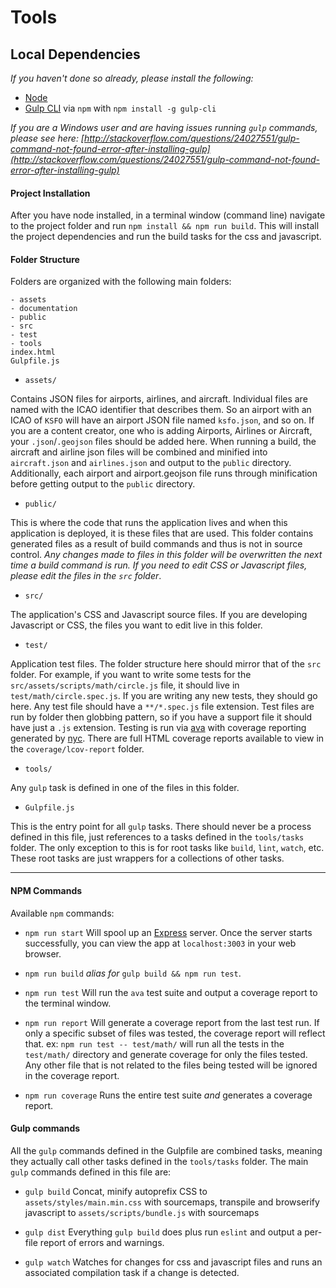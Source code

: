 # Tools

## Local Dependencies
_If you haven't done so already, please install the following:_
- [Node](https://nodejs.org/)
- [Gulp CLI](https://www.npmjs.com/package/gulp-cli) via `npm` with `npm install -g gulp-cli`

_If you are a Windows user and are having issues running `gulp` commands, please see here: [http://stackoverflow.com/questions/24027551/gulp-command-not-found-error-after-installing-gulp](http://stackoverflow.com/questions/24027551/gulp-command-not-found-error-after-installing-gulp)_

#### Project Installation

After you have node installed, in a terminal window (command line) navigate to the project folder and run `npm install && npm run build`.  This will install the project dependencies and run the build tasks for the css and javascript.

#### Folder Structure
Folders are organized with the following main folders:
```
- assets
- documentation
- public
- src
- test
- tools
index.html
Gulpfile.js
```

* `assets/`

Contains JSON files for airports, airlines, and aircraft.  Individual files are named with the ICAO identifier that describes them.  So an airport with an ICAO of `KSFO` will have an airport JSON file named `ksfo.json`, and so on.  If you are a content creator, one who is adding Airports, Airlines or Aircraft, your `.json`/`.geojson` files should be added here.  When running a build, the aircraft and airline json files will be combined and minified into `aircraft.json` and `airlines.json` and output to the `public` directory.  Additionally, each airport and airport.geojson file runs through minification before getting output to the `public` directory.

* `public/`

This is where the code that runs the application lives and when this application is deployed, it is these files that are used. This folder contains generated files as a result of build commands and thus is not in source control. _Any changes made to files in this folder will be overwritten the next time a build command is run.  If you need to edit CSS or Javascript files, please edit the files in the `src` folder_.  

* `src/`

The application's CSS and Javascript source files.  If you are developing Javascript or CSS, the files you want to edit live in this folder.

* `test/`

Application test files.  The folder structure here should mirror that of the `src` folder.  For example, if you want to write some tests for the `src/assets/scripts/math/circle.js` file, it should live in `test/math/circle.spec.js`.  If you are writing any new tests, they should go here.  Any test file should have a `**/*.spec.js` file extension.  Test files are run by folder then globbing pattern, so if you have a support file it should have just a `.js` extension.  Testing is run via [ava](https://github.com/avajs/ava) with coverage reporting generated by [nyc](https://github.com/istanbuljs/nyc).  There are full HTML coverage reports available to view in the `coverage/lcov-report` folder.  

* `tools/`

Any `gulp` task is defined in one of the files in this folder.

* `Gulpfile.js`

This is the entry point for all `gulp` tasks.  There should never be a process defined in this file, just references to a tasks defined in the `tools/tasks` folder.  The only exception to this is for root tasks like `build`, `lint`, `watch`, etc.  These root tasks are just wrappers for a collections of other tasks.

---

#### NPM Commands

Available `npm` commands:
* `npm run start` Will spool up an [Express](https://expressjs.com/) server.  Once the server starts successfully, you can view the app at `localhost:3003` in your web browser.

* `npm run build` _alias for_ `gulp build && npm run test`.

* `npm run test` Will run the `ava` test suite and output a coverage report to the terminal window.

* `npm run report` Will generate a coverage report from the last test run.  If only a specific subset of files was tested, the coverage report will reflect that.  ex: `npm run test -- test/math/` will run all the tests in the `test/math/` directory and generate coverage for only the files tested.  Any other file that is not related to the files being tested will be ignored in the coverage report.

* `npm run coverage` Runs the entire test suite _and_ generates a coverage report.

#### Gulp commands

All the `gulp` commands defined in the Gulpfile are combined tasks, meaning they actually call other tasks defined in the `tools/tasks` folder.  The main `gulp` commands defined in this file are:

* `gulp build` Concat, minify autoprefix CSS to `assets/styles/main.min.css` with sourcemaps, transpile and browserify javascript to `assets/scripts/bundle.js` with sourcemaps

* `gulp dist` Everything `gulp build` does plus run `eslint` and output a per-file report of errors and warnings.

* `gulp watch` Watches for changes for css and javascript files and runs an associated compilation task if a change is detected.
